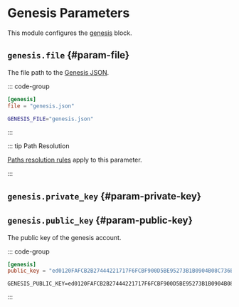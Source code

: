 # Genesis Parameters

This module configures the [genesis](/reference/genesis) block.

## `genesis.file` {#param-file}

<ConfigParameterSpecs type="file-path" env="GENESIS_FILE" />

The file path to the [Genesis JSON](/reference/genesis).

::: code-group

```toml [Config File]
[genesis]
file = "genesis.json"
```

```sh [Environment]
GENESIS_FILE="genesis.json"
```

:::

::: tip Path Resolution

[Paths resolution rules](glossary#paths-resolution) apply to this
parameter.

:::

## `genesis.private_key` {#param-private-key}

## `genesis.public_key` {#param-public-key}

The public key of the genesis account.

::: code-group

```toml [Config File]
[genesis]
public_key = "ed0120FAFCB2B27444221717F6FCBF900D5BE95273B1B0904B08C736B32A19F16AC1F9"
```

```shell [Environment]
GENESIS_PUBLIC_KEY=ed0120FAFCB2B27444221717F6FCBF900D5BE95273B1B0904B08C736B32A19F16AC1F9
```

:::
